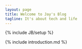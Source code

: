 ```yaml
---
layout: page
title: Welcome to Jay's Blog
tagline: It's about tech and life
---
```

{% include JB/setup %}

<div id="category"></div>

{% include introduction.md %}
